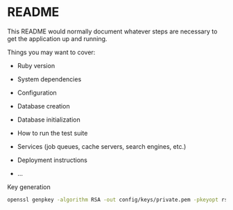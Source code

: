 # README

This README would normally document whatever steps are necessary to get the
application up and running.

Things you may want to cover:

* Ruby version

* System dependencies

* Configuration

* Database creation

* Database initialization

* How to run the test suite

* Services (job queues, cache servers, search engines, etc.)

* Deployment instructions

* ...

Key generation

```bash
openssl genpkey -algorithm RSA -out config/keys/private.pem -pkeyopt rsa_keygen_bits:4096 && openssl rsa -pubout -in config/keys/private.pem -out config/keys/public.pem
```
    